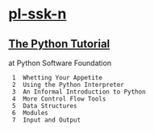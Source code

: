 # [pl-ssk-n](README.md)

## [The Python Tutorial](the-python-tutorial.md)
at Python Software Foundation  

```
 1  Whetting Your Appetite
 2  Using the Python Interpreter
 3  An Informal Introduction to Python
 4  More Control Flow Tools
 5  Data Structures
 6  Modules
 7  Input and Output

```
